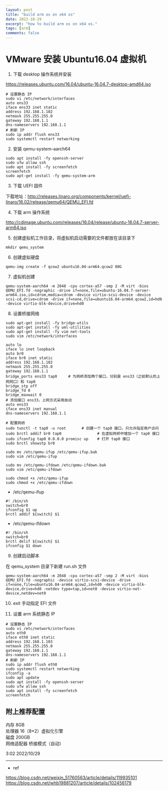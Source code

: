 ```yaml
---
layout: post
title: "build arm os on x64 os"
date: 2022-10-29
excerpt: "how to build arm os on x64 os."
tags: [arm]
comments: false
---
```



# VMware 安装 Ubuntu16.04 虚拟机

1. 下载 desktop 操作系统并安装

https://releases.ubuntu.com/16.04/ubuntu-16.04.7-desktop-amd64.iso

```shell
# 设置静态 IP
sudo vi /etc/network/interfaces
auto ens33
iface ens33 inet static
address 192.168.1.102
netmask 255.255.255.0
gateway 192.168.1.1
dns-nameservers 192.168.1.1
# 刷新 IP
sudo ip addr flush ens33
sudo systemctl restart networking
```

2. 安装 qemu-system-aarch64

```shell
sudo apt install -fy openssh-server
sudo ufw allow ssh
sudo apt install -fy screenfetch
screenfetch
sudo apt-get install -fy qemu-system-arm
```

3. 下载 UEFI 固件

下载地址：http://releases.linaro.org/components/kernel/uefi-linaro/16.02/release/qemu64/QEMU_EFI.fd

4. 下载 arm 操作系统

http://cdimage.ubuntu.com/releases/16.04/release/ubuntu-16.04.7-server-arm64.iso

5. 创建虚拟机工作目录，将虚拟机启动需要的文件都放在该目录下

```shell
mkdir qemu_system
```

6. 创建虚拟硬盘

```shell
qemu-img create -f qcow2 ubuntu16.04-arm64.qcow2 80G
```

7. 虚拟机创建

```shell
qemu-system-aarch64 -m 2048 -cpu cortex-a57 -smp 2 -M virt -bios QEMU_EFI.fd -nographic -drive if=none,file=ubuntu-16.04.7-server-arm64.iso,id=cdrom,media=cdrom -device virtio-scsi-device -device scsi-cd,drive=cdrom -drive if=none,file=ubuntu16.04-arm64.qcow2,id=hd0 -device virtio-blk-device,drive=hd0
```

8. 设置桥接网络

```shell
sudo apt-get install -fy bridge-utils
sudo apt-get install -fy uml-utilities
sudo apt-get install -fy vim net-tools 
sudo vim /etc/network/interfaces

auto lo
iface lo inet loopback
auto br0
iface br0 inet static
address 192.168.1.102
netmask 255.255.255.0
gateway 192.168.1.1
bridge_ports ens33 tap0     # 为网桥添加两个接口，分别是 ens33（之前默认的上网网口）和 tap0
bridge_stp off
bridge_fd 0
bridge_maxwait 0
# 添加接口 ens33，上网方式采用自动
auto ens33
iface ens33 inet manual
dns-nameservers 192.168.1.1

# 配置网桥
sudo tunctl -t tap0 -u root       # 创建一个 tap0 接口，只允许指定用户访问
sudo brctl addif br0 tap0                # 在虚拟网桥中增加一个 tap0 接口
sudo ifconfig tap0 0.0.0.0 promisc up    # 打开 tap0 接口
sudo brctl showstp br0

sudo mv /etc/qemu-ifup /etc/qemu-ifup.bak
sudo vim /etc/qemu-ifup

sudo mv /etc/qemu-ifdown /etc/qemu-ifdown.bak
sudo vim /etc/qemu-ifdown

sudo chmod +x /etc/qemu-ifup
sudo chmod +x /etc/qemu-ifdown
```

- /etc/qemu-ifup

```
#! /bin/sh
switch=br0
ifconfig $1 up
brctl addif ${switch} $1
```

- /etc/qemu-ifdown

```
#! /bin/sh
switch=br0
brctl delif ${switch} $1
ifconfig $1 down
```

9. 创建启动脚本

在 qemu_system 目录下新建 run.sh 文件

```shell
qemu-system-aarch64 -m 2048 -cpu cortex-a57 -smp 2 -M virt -bios QEMU_EFI.fd -nographic -device virtio-scsi-device -drive if=none,file=ubuntu16.04-arm64.qcow2,id=hd0 -device virtio-blk-device,drive=hd0 -netdev type=tap,id=net0 -device virtio-net-device,netdev=net0
```

10. exit 手动指定 EFI 文件

11. 设置 arm 系统静态 IP

```shell
# 设置静态 IP
sudo vi /etc/network/interfaces
auto eth0
iface eth0 inet static
address 192.168.1.103
netmask 255.255.255.0
gateway 192.168.1.1
dns-nameservers 192.168.1.1
# 刷新 IP
sudo ip addr flush eth0
sudo systemctl restart networking
ifconfig -a
sudo apt update
sudo apt install -fy openssh-server
sudo ufw allow ssh
sudo apt install -fy screenfetch
screenfetch
```


## 附上推荐配置

内存 8GB  
处理器 16（8*2）虚拟化引擎  
磁盘 200GB  
网络适配器 桥接模式（自动）  

3:02 2022/10/29


---

- ref

https://blog.csdn.net/weixin_51760563/article/details/119935101
https://blog.csdn.net/whb19881207/article/details/102456179
